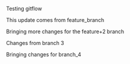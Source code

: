 Testing gitflow

This update comes from feature_branch

Bringing more changes for the feature+2 branch

Changes from branch 3

Bringing changes for branch_4

